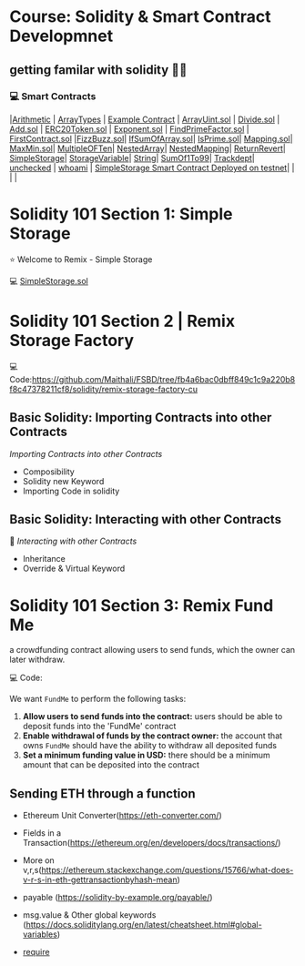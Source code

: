 # Course: Solidity & Smart Contract Developmnet

## getting familar with solidity 👩‍💻

### 💻 Smart Contracts

|[Arithmetic](./Arithematic.sol) |
[ArrayTypes](./ArrayTypes.sol) |
[Example Contract](./ExampleContract.sol) |
[ArrayUint.sol](./ArrayUint.sol)
|
[Divide.sol](./Divide.sol) |
[Add.sol](./Add.sol) |
[ERC20Token.sol](./ERC20Token.sol) |
[Exponent.sol](./Exponent.sol) |
[FindPrimeFactor.sol](./FIndPrimeFactor.sol) |
[FirstContract.sol](./firstContract.sol) |[FizzBuzz.sol](./FizzBuzz.sol)|
[IfSumOfArray.sol](./IfSumOfArray.sol)|
[IsPrime.sol](./IsPrime.sol)|
[Mapping.sol](./Mapping.sol)|
[MaxMin.sol](./MaxMin.sol)|
[MultipleOFTen](./MultipleofTen.sol)|
[NestedArray](./NestedArray.sol)|
[NestedMapping](./NestedMapping.sol)|
[ReturnRevert](./ReturnRevert.sol)|
[SimpleStorage](./SimpleStorage.sol)|
[StorageVariable](./StorageVariable.sol)|
[String](./String.sol)|
[SumOf1To99](./sumOf1to99.sol)|
[Trackdept](./Trackdept.sol)|
[unchecked](./unchecked.sol) |
[whoami](./whoami.sol) |
[SimpleStorage Smart Contract Deployed on testnet](./SimpleStorage.sol)|
[]()|
[]()|
[]()|

# Solidity 101 Section 1: Simple Storage

⭐️ Welcome to Remix - Simple Storage

💻 [SimpleStorage.sol](./SimpleStorage.sol)

# Solidity 101 Section 2 | Remix Storage Factory

💻 Code:https://github.com/Maithali/FSBD/tree/fb4a6bac0dbff849c1c9a220b8f8c47378211cf8/solidity/remix-storage-factory-cu

## Basic Solidity: Importing Contracts into other Contracts

_Importing Contracts into other Contracts_

- Composibility
- Solidity new Keyword
- Importing Code in solidity

## Basic Solidity: Interacting with other Contracts

📰 _Interacting with other Contracts_

- Inheritance
- Override & Virtual Keyword

# Solidity 101 Section 3: Remix Fund Me

a crowdfunding contract allowing users to send funds, which the owner can later withdraw.

💻 Code:

We want `FundMe` to perform the following tasks:

1. **Allow users to send funds into the contract:** users should be able to deposit funds into the 'FundMe' contract
2. **Enable withdrawal of funds by the contract owner:** the account that owns `FundMe` should have the ability to withdraw all deposited funds
3. **Set a minimum funding value in USD:** there should be a minimum amount that can be deposited into the contract

## Sending ETH through a function

- Ethereum Unit Converter(https://eth-converter.com/)

- Fields in a Transaction(https://ethereum.org/en/developers/docs/transactions/)

- More on v,r,s(https://ethereum.stackexchange.com/questions/15766/what-does-v-r-s-in-eth-gettransactionbyhash-mean)

- payable (https://solidity-by-example.org/payable/)

- msg.value & Other global keywords (https://docs.soliditylang.org/en/latest/cheatsheet.html#global-variables)

- [require](https://codedamn.com/news/solidity/what-is-require-in-solidity)
